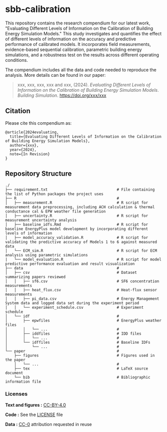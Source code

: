 # sbb-calibration
This repository contains the research compendium for our latest work, "Evaluating Different Levels of Information on the Calibration of Building Energy Simulation Models." This study investigates and quantifies the effect of different levels of information on the accuracy and predictive 
performance of calibrated models. It incorporates field measurements, evidence-based sequential calibration, parametric building energy simulations, and a robustness test on the results across different operating conditions.

The compendium includes all the data and code needed to reproduce the analysis. More details can be found in our paper:

> xxx, xxx, xxx, xxx and xxx, (2024).
> *Evaluating Different Levels of Information on the Calibration of Building Energy Simulation Models*.
> *Building Simulation*. <https://doi.org/xxx/xxx>


## Citation

Please cite this compendium as:
```
@article{2024evaluating,
  title={Evaluating Different Levels of Information on the Calibration of Building Energy Simulation Models},
  author={xxx},
  year={2024},
  note={In Revision}
}
```

## Repository Structure

```
./
├── requirement.txt                               # File containing the list of Python packages the project uses
├── R                                             # 
│   ├── measurement.R                             # R script for measurement data preprocessing, including ACH calculation & thermal conductance cal & EPW weather file generation
│   ├── uncertainty.R                             # R script for measurement uncertainty analysis
│   ├── baseline_idfs.Rmd                         # R script for baseline EnergyPlus model development by incorporating different levels of information 
│   ├── model_accuracy_validation.R               # R script for validating the predictive accuracy of Models 1 to 6 against measured data
│   └── ECM_sim.R                                 # R script for ECM analysis using parametric simulations
|   └── model_evaluation.R                        # R script for model predictive performance evaluation and result visualization
├── data                                          # 
│   ├── csv                                       # Dataset summarizing papers reviewed
│   │   ├── sf6.csv                               # SF6 concentration measurements
│   │   ├── heat_flux.csv                         # Heat-flux sensor measurements
│   │   ├── pi_data.csv                           # Energy Management System data and logged data set during the experiment period
│   │   └── experiment_schedule.csv               # Experiment schedule
│   └── idf                                       # 
│       ├── epwfiles                              # EnergyPlus weather files
│       │   └── ...                               # 
│       ├── iddfiles                              # IDD files
│       │   └── ...                               # 
│       └── idffiles                              # Baseline IDFs
│           └── ...                               #                               
└── paper                                         # 
    ├── figures                                   # Figures used in the paper
    │   └── ...                                   #
    ├── tex                                       # LaTeX source document
    └── bib                                       # Bibliographic information file 
```

### Licenses

**Text and figures :**  [CC-BY-4.0](http://creativecommons.org/licenses/by/4.0/)

**Code :** See the [LICENSE](LICENSE) file

**Data :** [CC-0](http://creativecommons.org/publicdomain/zero/1.0/) attribution requested in reuse
